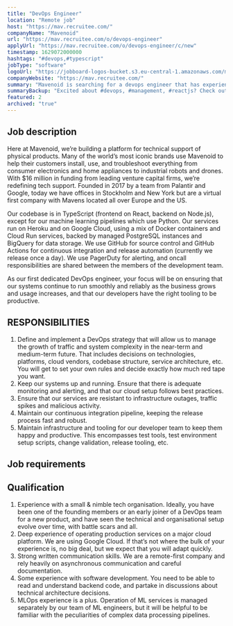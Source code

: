 ```yaml
---
title: "DevOps Engineer"
location: "Remote job"
host: "https://mav.recruitee.com/"
companyName: "Mavenoid"
url: "https://mav.recruitee.com/o/devops-engineer"
applyUrl: "https://mav.recruitee.com/o/devops-engineer/c/new"
timestamp: 1629072000000
hashtags: "#devops,#typescript"
jobType: "software"
logoUrl: "https://jobboard-logos-bucket.s3.eu-central-1.amazonaws.com/mavenoid"
companyWebsite: "https://mav.recruitee.com/"
summary: "Mavenoid is searching for a devops engineer that has experience with a small and nimble tech organisation."
summaryBackup: "Excited about #devops, #management, #reactjs? Check out this job post!"
featured: 2
archived: "true"
---
```


## Job description

Here at Mavenoid, we’re building a platform for technical support of physical products. Many of the world’s most iconic brands use Mavenoid to help their customers install, use, and troubleshoot everything from consumer electronics and home appliances to industrial robots and drones. With $16 million in funding from leading venture capital firms, we’re redefining tech support. Founded in 2017 by a team from Palantir and Google, today we have offices in Stockholm and New York but are a virtual first company with Mavens located all over Europe and the US.

Our codebase is in TypeScript (frontend on React, backend on Node.js), except for our machine learning pipelines which use Python. Our services run on Heroku and on Google Cloud, using a mix of Docker containers and Cloud Run services, backed by managed PostgreSQL instances and BigQuery for data storage. We use GitHub for source control and GitHub Actions for continuous integration and release automation (currently we release once a day). We use PagerDuty for alerting, and oncall responsibilities are shared between the members of the development team.

As our first dedicated DevOps engineer, your focus will be on ensuring that our systems continue to run smoothly and reliably as the business grows and usage increases, and that our developers have the right tooling to be productive.

## RESPONSIBILITIES

1.  Define and implement a DevOps strategy that will allow us to manage the growth of traffic and system complexity in the near-term and medium-term future. That includes decisions on technologies, platforms, cloud vendors, codebase structure, service architecture, etc. You will get to set your own rules and decide exactly how much red tape you want.
2.  Keep our systems up and running. Ensure that there is adequate monitoring and alerting, and that our cloud setup follows best practices.
3.  Ensure that our services are resistant to infrastructure outages, traffic spikes and malicious activity.
4.  Maintain our continuous integration pipeline, keeping the release process fast and robust.
5.  Maintain infrastructure and tooling for our developer team to keep them happy and productive. This encompasses test tools, test environment setup scripts, change validation, release tooling, etc.

## Job requirements

## Qualification

1.  Experience with a small & nimble tech organisation. Ideally, you have been one of the founding members or an early joiner of a DevOps team for a new product, and have seen the technical and organisational setup evolve over time, with battle scars and all.
2.  Deep experience of operating production services on a major cloud platform. We are using Google Cloud. If that’s not where the bulk of your experience is, no big deal, but we expect that you will adapt quickly.
3.  Strong written communication skills. We are a remote-first company and rely heavily on asynchronous communication and careful documentation.
4.  Some experience with software development. You need to be able to read and understand backend code, and partake in discussions about technical architecture decisions.
5.  MLOps experience is a plus. Operation of ML services is managed separately by our team of ML engineers, but it will be helpful to be familiar with the peculiarities of complex data processing pipelines.
